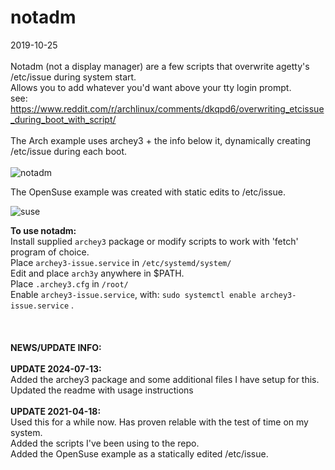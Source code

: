 # notadm<br>
2019-10-25													<br>
														<br>
Notadm (not a display manager) are a few scripts that overwrite agetty's /etc/issue during system start.	<br>
Allows you to add whatever you'd want above your tty login prompt. 						<br>
see: https://www.reddit.com/r/archlinux/comments/dkqpd6/overwriting_etcissue_during_boot_with_script/		<br>
 														<br>
The Arch example uses archey3 + the info below it, dynamically creating /etc/issue during each boot.		<br>
														<br>
![notadm](https://user-images.githubusercontent.com/36802396/67612285-34682780-f756-11e9-9b12-75b8f92018e4.png) <br>

The OpenSuse example was created with static edits to /etc/issue.						<br>

![suse](https://user-images.githubusercontent.com/36802396/115166350-906bed80-a067-11eb-8721-9126a1bf41da.png)	<br>

**To use notadm:**												<br>
Install supplied `archey3` package or modify scripts to work with 'fetch' program of choice.			<br>
Place `archey3-issue.service` in `/etc/systemd/system/`								<br>
Edit and place `arch3y` anywhere in $PATH. 									<br>
Place `.archey3.cfg` in `/root/`										<br>
Enable `archey3-issue.service`, with: `sudo systemctl enable archey3-issue.service` .				<br>
														<br>
 														<br>														<br>
**NEWS/UPDATE INFO:**												<br>
														<br>
**UPDATE 2024-07-13:** 												<br>
Added the archey3 package and some additional files I have setup for this.					<br>
Updated the readme with usage instructions									<br>
														<br>
**UPDATE 2021-04-18:**												<br>
Used this for a while now. Has proven relable with the test of time on my system.				<br>
Added the scripts I've been using to the repo.									<br>
Added the OpenSuse example as a statically edited /etc/issue.							<br>
